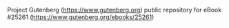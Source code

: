 Project Gutenberg (https://www.gutenberg.org) public repository for eBook #25261 (https://www.gutenberg.org/ebooks/25261)
